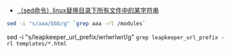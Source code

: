 
- [（sed命令）linux替换目录下所有文件中的某字符串](https://blog.csdn.net/smilefxx/article/details/84061606)

```bash
sed -i "s/aaa/bbb/g" `grep aaa -rl /modules`
```

sed -i "s/leapkeeper_url_prefix/wrlwrlwrl/g" `grep leapkeeper_url_prefix -rl templates/*.html`